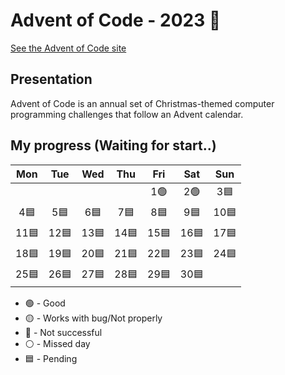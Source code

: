 # Advent of Code - 2023 🎅
[See the Advent of Code site](https://adventofcode.com/)
## Presentation 
Advent of Code is an annual set of Christmas-themed computer programming challenges that follow an Advent calendar.
## My progress (Waiting for start..)
|	Mon	|	Tue	|	Wed	|	Thu	|	Fri	|	Sat	|	Sun	|
| :---: | :---: | :---: | :---: | :---: | :---: | :---: |
|		|		|		|		|	1🟢 |	2🟢	|	3🟦	|
|	4🟦	|	5🟦	|	6🟦	|	7🟦	|	8🟦	|	9🟦	|	10🟦	|
|	11🟦	|	12🟦	|	13🟦	|	14🟦	|	15🟦	|	16🟦	|	17🟦	|
|	18🟦	|	19🟦	|	20🟦	|	21🟦	|	22🟦	|	23🟦	|	24🟦	|
|	25🟦	|	26🟦	|	27🟦	|	28🟦	|	29🟦	|	30🟦	|		|

- 🟢 - Good
- 🟡 - Works with bug/Not properly
- 🔴 - Not successful
- ⚪ - Missed day
- 🟦 - Pending
